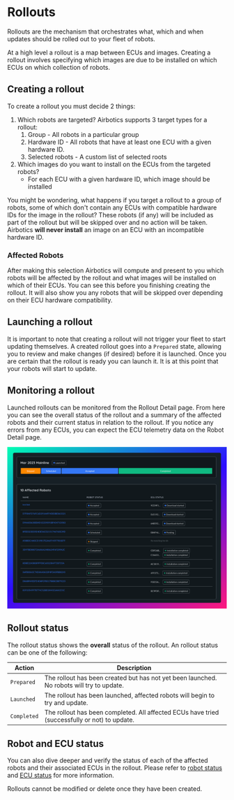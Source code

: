 # Rollouts

Rollouts are the mechanism that orchestrates what, which and when updates should be rolled out to 
your fleet of robots.

At a high level a rollout is a map between ECUs and images. Creating a rollout involves specifying which images are due to be installed on which ECUs on which collection of robots.

## Creating a rollout
To create a rollout you must decide 2 things:
1. Which robots are targeted? Airbotics supports 3 target types for a rollout:
    1. Group - All robots in a particular group 
    2. Hardware ID - All robots that have at least one ECU with a given hardware ID. 
    3. Selected robots - A custom list of selected roots
2. Which images do you want to install on the ECUs from the targeted robots?
    - For each ECU with a given hardware ID, which image should be installed


You might be wondering, what happens if you target a rollout to a group of robots, some of which don't contain any ECUs with compatible hardware IDs for the image in the rollout? These robots (if any) will be included as part of the rollout but will be skipped over and no action will be taken. Airbotics **will never install** an image on an ECU with an incompatible hardware ID.

### Affected Robots
After making this selection Airbotics will compute and present to you which robots will be affected by the rollout and what images will be installed on which of their ECUs. You can see this before you finishing creating the rollout. It will also show you any robots that will be skipped over depending on their ECU hardware compatibility.

## Launching a rollout
It is important to note that creating a rollout will not trigger your fleet to start updating themselves. A created rollout goes into a `Prepared` state, allowing you to review and make changes (if desired) before it is launched. Once you are certain that the rollout is ready you can launch it. It is at this point that your robots will start to update.


## Monitoring a rollout
Launched rollouts can be monitored from the Rollout Detail page. From here you can see the overall status of the rollout and a summary of the affected robots and their current status in relation to the rollout. If you notice any errors from any ECUs, you can expect the ECU telemetry data on the Robot Detail page. 

![Rollout details.](../imgs/rollouts.png)


## Rollout status
The rollout status shows the **overall** status of the rollout. 
An rollout status can be one of the following:

| Action      | Description                                                                                                     |
| ------------| ----------------------------------------------------------------------------------------------------------------|
| `Prepared`  | The rollout has been created but has not yet been launched. No robots will try to update.                       |
| `Launched`  | The rollout has been launched, affected robots will begin to try and  update.                                   |
| `Completed` | The rollout has been completed. All affected ECUs have tried (successfully or not) to update.                   |


## Robot and ECU status
You can also dive deeper and verify the status of each of the affected robots and their associated ECUs in the rollout. Please refer to [robot status](../components/robots/overview.md) and [ECU status](../components/robots/ecus.md) for more information.



Rollouts cannot be modified or delete once they have been created.
    
    

<!-- Viewing history -->
<!-- Statuses -->